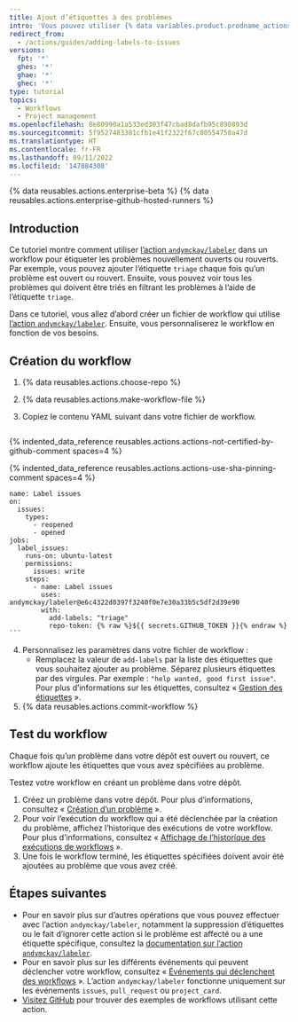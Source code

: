 ```yaml
---
title: Ajout d’étiquettes à des problèmes
intro: 'Vous pouvez utiliser {% data variables.product.prodname_actions %} pour étiqueter automatiquement les problèmes.'
redirect_from:
  - /actions/guides/adding-labels-to-issues
versions:
  fpt: '*'
  ghes: '*'
  ghae: '*'
  ghec: '*'
type: tutorial
topics:
  - Workflows
  - Project management
ms.openlocfilehash: 8e80990a1a533ed303f47cbad8dafb95c890893d
ms.sourcegitcommit: 5f9527483381cfb1e41f2322f67c80554750a47d
ms.translationtype: HT
ms.contentlocale: fr-FR
ms.lasthandoff: 09/11/2022
ms.locfileid: '147884308'
---
```

{% data reusables.actions.enterprise-beta %} {% data reusables.actions.enterprise-github-hosted-runners %}

## Introduction

Ce tutoriel montre comment utiliser [l’action `andymckay/labeler`](https://github.com/marketplace/actions/simple-issue-labeler) dans un workflow pour étiqueter les problèmes nouvellement ouverts ou rouverts. Par exemple, vous pouvez ajouter l’étiquette `triage` chaque fois qu’un problème est ouvert ou rouvert. Ensuite, vous pouvez voir tous les problèmes qui doivent être triés en filtrant les problèmes à l’aide de l’étiquette `triage`.

Dans ce tutoriel, vous allez d’abord créer un fichier de workflow qui utilise [l’action `andymckay/labeler`](https://github.com/marketplace/actions/simple-issue-labeler). Ensuite, vous personnaliserez le workflow en fonction de vos besoins.

## Création du workflow

1. {% data reusables.actions.choose-repo %}
2. {% data reusables.actions.make-workflow-file %}
3. Copiez le contenu YAML suivant dans votre fichier de workflow.

    ```yaml{:copy}
{% indented_data_reference reusables.actions.actions-not-certified-by-github-comment spaces=4 %}

{% indented_data_reference reusables.actions.actions-use-sha-pinning-comment spaces=4 %}

    name: Label issues
    on:
      issues:
        types:
          - reopened
          - opened
    jobs:
      label_issues:
        runs-on: ubuntu-latest
        permissions:
          issues: write
        steps:
          - name: Label issues
            uses: andymckay/labeler@e6c4322d0397f3240f0e7e30a33b5c5df2d39e90
            with:
              add-labels: "triage"
              repo-token: {% raw %}${{ secrets.GITHUB_TOKEN }}{% endraw %}
    ```

4. Personnalisez les paramètres dans votre fichier de workflow :
   - Remplacez la valeur de `add-labels` par la liste des étiquettes que vous souhaitez ajouter au problème. Séparez plusieurs étiquettes par des virgules. Par exemple : `"help wanted, good first issue"`. Pour plus d’informations sur les étiquettes, consultez « [Gestion des étiquettes](/github/managing-your-work-on-github/managing-labels#applying-labels-to-issues-and-pull-requests) ».
5. {% data reusables.actions.commit-workflow %}

## Test du workflow

Chaque fois qu’un problème dans votre dépôt est ouvert ou rouvert, ce workflow ajoute les étiquettes que vous avez spécifiées au problème.

Testez votre workflow en créant un problème dans votre dépôt.

1. Créez un problème dans votre dépôt. Pour plus d’informations, consultez « [Création d’un problème](/github/managing-your-work-on-github/creating-an-issue) ».
2. Pour voir l’exécution du workflow qui a été déclenchée par la création du problème, affichez l’historique des exécutions de votre workflow. Pour plus d’informations, consultez « [Affichage de l’historique des exécutions de workflows](/actions/managing-workflow-runs/viewing-workflow-run-history) ».
3. Une fois le workflow terminé, les étiquettes spécifiées doivent avoir été ajoutées au problème que vous avez créé.

## Étapes suivantes

- Pour en savoir plus sur d’autres opérations que vous pouvez effectuer avec l’action `andymckay/labeler`, notamment la suppression d’étiquettes ou le fait d’ignorer cette action si le problème est affecté ou a une étiquette spécifique, consultez la [documentation sur l’action `andymckay/labeler`](https://github.com/marketplace/actions/simple-issue-labeler).
- Pour en savoir plus sur les différents événements qui peuvent déclencher votre workflow, consultez « [Événements qui déclenchent des workflows](/actions/reference/events-that-trigger-workflows#issues) ». L’action `andymckay/labeler` fonctionne uniquement sur les événements `issues`, `pull_request` ou `project_card`.
- [Visitez GitHub](https://github.com/search?q=%22uses:+andymckay/labeler%22&type=code) pour trouver des exemples de workflows utilisant cette action.
